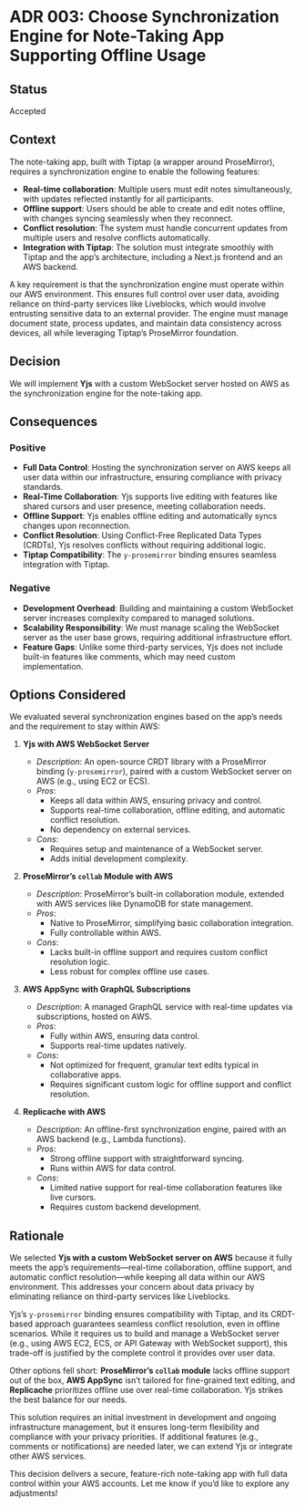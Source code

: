 # ADR 003: Choose Synchronization Engine for Note-Taking App Supporting Offline Usage

## Status

Accepted

## Context

The note-taking app, built with Tiptap (a wrapper around ProseMirror), requires a synchronization engine to enable the following features:

- **Real-time collaboration**: Multiple users must edit notes simultaneously, with updates reflected instantly for all participants.
- **Offline support**: Users should be able to create and edit notes offline, with changes syncing seamlessly when they reconnect.
- **Conflict resolution**: The system must handle concurrent updates from multiple users and resolve conflicts automatically.
- **Integration with Tiptap**: The solution must integrate smoothly with Tiptap and the app’s architecture, including a Next.js frontend and an AWS backend.

A key requirement is that the synchronization engine must operate within our AWS environment. This ensures full control over user data, avoiding reliance on third-party services like Liveblocks, which would involve entrusting sensitive data to an external provider. The engine must manage document state, process updates, and maintain data consistency across devices, all while leveraging Tiptap’s ProseMirror foundation.

## Decision

We will implement **Yjs** with a custom WebSocket server hosted on AWS as the synchronization engine for the note-taking app.

## Consequences

### Positive
- **Full Data Control**: Hosting the synchronization server on AWS keeps all user data within our infrastructure, ensuring compliance with privacy standards.
- **Real-Time Collaboration**: Yjs supports live editing with features like shared cursors and user presence, meeting collaboration needs.
- **Offline Support**: Yjs enables offline editing and automatically syncs changes upon reconnection.
- **Conflict Resolution**: Using Conflict-Free Replicated Data Types (CRDTs), Yjs resolves conflicts without requiring additional logic.
- **Tiptap Compatibility**: The `y-prosemirror` binding ensures seamless integration with Tiptap.

### Negative
- **Development Overhead**: Building and maintaining a custom WebSocket server increases complexity compared to managed solutions.
- **Scalability Responsibility**: We must manage scaling the WebSocket server as the user base grows, requiring additional infrastructure effort.
- **Feature Gaps**: Unlike some third-party services, Yjs does not include built-in features like comments, which may need custom implementation.

## Options Considered

We evaluated several synchronization engines based on the app’s needs and the requirement to stay within AWS:

1. **Yjs with AWS WebSocket Server**
   - *Description*: An open-source CRDT library with a ProseMirror binding (`y-prosemirror`), paired with a custom WebSocket server on AWS (e.g., using EC2 or ECS).
   - *Pros*:
     - Keeps all data within AWS, ensuring privacy and control.
     - Supports real-time collaboration, offline editing, and automatic conflict resolution.
     - No dependency on external services.
   - *Cons*:
     - Requires setup and maintenance of a WebSocket server.
     - Adds initial development complexity.

2. **ProseMirror’s `collab` Module with AWS**
   - *Description*: ProseMirror’s built-in collaboration module, extended with AWS services like DynamoDB for state management.
   - *Pros*:
     - Native to ProseMirror, simplifying basic collaboration integration.
     - Fully controllable within AWS.
   - *Cons*:
     - Lacks built-in offline support and requires custom conflict resolution logic.
     - Less robust for complex offline use cases.

3. **AWS AppSync with GraphQL Subscriptions**
   - *Description*: A managed GraphQL service with real-time updates via subscriptions, hosted on AWS.
   - *Pros*:
     - Fully within AWS, ensuring data control.
     - Supports real-time updates natively.
   - *Cons*:
     - Not optimized for frequent, granular text edits typical in collaborative apps.
     - Requires significant custom logic for offline support and conflict resolution.

4. **Replicache with AWS**
   - *Description*: An offline-first synchronization engine, paired with an AWS backend (e.g., Lambda functions).
   - *Pros*:
     - Strong offline support with straightforward syncing.
     - Runs within AWS for data control.
   - *Cons*:
     - Limited native support for real-time collaboration features like live cursors.
     - Requires custom backend development.

## Rationale

We selected **Yjs with a custom WebSocket server on AWS** because it fully meets the app’s requirements—real-time collaboration, offline support, and automatic conflict resolution—while keeping all data within our AWS environment. This addresses your concern about data privacy by eliminating reliance on third-party services like Liveblocks.

Yjs’s `y-prosemirror` binding ensures compatibility with Tiptap, and its CRDT-based approach guarantees seamless conflict resolution, even in offline scenarios. While it requires us to build and manage a WebSocket server (e.g., using AWS EC2, ECS, or API Gateway with WebSocket support), this trade-off is justified by the complete control it provides over user data.

Other options fell short: **ProseMirror’s `collab` module** lacks offline support out of the box, **AWS AppSync** isn’t tailored for fine-grained text editing, and **Replicache** prioritizes offline use over real-time collaboration. Yjs strikes the best balance for our needs.

This solution requires an initial investment in development and ongoing infrastructure management, but it ensures long-term flexibility and compliance with your privacy priorities. If additional features (e.g., comments or notifications) are needed later, we can extend Yjs or integrate other AWS services.

This decision delivers a secure, feature-rich note-taking app with full data control within your AWS accounts. Let me know if you’d like to explore any adjustments!
